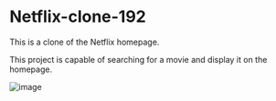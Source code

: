 # Netflix-clone-192
This is a clone of the Netflix homepage.

This project is capable of searching for a movie and display it on the homepage.

![image](https://github.com/rich-programmer291/Netflix-clone-192/assets/95093341/b6df902e-03b9-4510-8f60-359dc11d068d)
